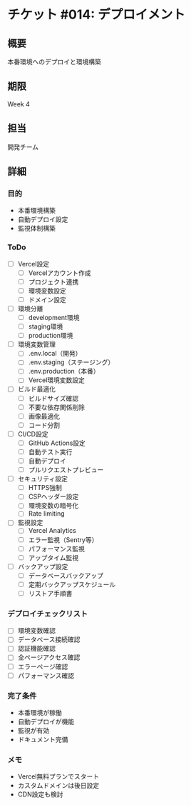 # チケット #014: デプロイメント

## 概要
本番環境へのデプロイと環境構築

## 期限
Week 4

## 担当
開発チーム

## 詳細

### 目的
- 本番環境構築
- 自動デプロイ設定
- 監視体制構築

### ToDo
- [ ] Vercel設定
  - [ ] Vercelアカウント作成
  - [ ] プロジェクト連携
  - [ ] 環境変数設定
  - [ ] ドメイン設定
- [ ] 環境分離
  - [ ] development環境
  - [ ] staging環境
  - [ ] production環境
- [ ] 環境変数管理
  - [ ] .env.local（開発）
  - [ ] .env.staging（ステージング）
  - [ ] .env.production（本番）
  - [ ] Vercel環境変数設定
- [ ] ビルド最適化
  - [ ] ビルドサイズ確認
  - [ ] 不要な依存関係削除
  - [ ] 画像最適化
  - [ ] コード分割
- [ ] CI/CD設定
  - [ ] GitHub Actions設定
  - [ ] 自動テスト実行
  - [ ] 自動デプロイ
  - [ ] プルリクエストプレビュー
- [ ] セキュリティ設定
  - [ ] HTTPS強制
  - [ ] CSPヘッダー設定
  - [ ] 環境変数の暗号化
  - [ ] Rate limiting
- [ ] 監視設定
  - [ ] Vercel Analytics
  - [ ] エラー監視（Sentry等）
  - [ ] パフォーマンス監視
  - [ ] アップタイム監視
- [ ] バックアップ設定
  - [ ] データベースバックアップ
  - [ ] 定期バックアップスケジュール
  - [ ] リストア手順書

### デプロイチェックリスト
- [ ] 環境変数確認
- [ ] データベース接続確認
- [ ] 認証機能確認
- [ ] 全ページアクセス確認
- [ ] エラーページ確認
- [ ] パフォーマンス確認

### 完了条件
- 本番環境が稼働
- 自動デプロイが機能
- 監視が有効
- ドキュメント完備

### メモ
- Vercel無料プランでスタート
- カスタムドメインは後日設定
- CDN設定も検討